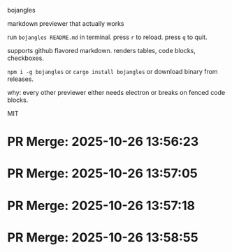 bojangles

markdown previewer that actually works

run `bojangles README.md` in terminal. press `r` to reload. press `q` to quit.

supports github flavored markdown. renders tables, code blocks, checkboxes.

`npm i -g bojangles` or `cargo install bojangles` or download binary from releases.

why: every other previewer either needs electron or breaks on fenced code blocks.

MIT

# PR Merge: 2025-10-26 13:56:23

# PR Merge: 2025-10-26 13:57:05

# PR Merge: 2025-10-26 13:57:18

# PR Merge: 2025-10-26 13:58:55
